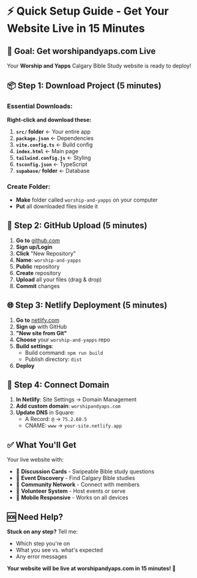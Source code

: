 # ⚡ Quick Setup Guide - Get Your Website Live in 15 Minutes

## 🎯 **Goal: Get worshipandyaps.com Live**

Your **Worship and Yapps** Calgary Bible Study website is ready to deploy!

## 📦 **Step 1: Download Project (5 minutes)**

### **Essential Downloads:**
**Right-click and download these:**

1. **`src/` folder** ← Your entire app
2. **`package.json`** ← Dependencies  
3. **`vite.config.ts`** ← Build config
4. **`index.html`** ← Main page
5. **`tailwind.config.js`** ← Styling
6. **`tsconfig.json`** ← TypeScript
7. **`supabase/` folder** ← Database

### **Create Folder:**
- **Make** folder called `worship-and-yapps` on your computer
- **Put** all downloaded files inside it

## 🚀 **Step 2: GitHub Upload (5 minutes)**

1. **Go to** [github.com](https://github.com)
2. **Sign up/Login**
3. **Click** "New Repository"
4. **Name**: `worship-and-yapps`
5. **Public** repository
6. **Create** repository
7. **Upload** all your files (drag & drop)
8. **Commit** changes

## 🌐 **Step 3: Netlify Deployment (5 minutes)**

1. **Go to** [netlify.com](https://netlify.com)
2. **Sign up** with GitHub
3. **"New site from Git"**
4. **Choose** your `worship-and-yapps` repo
5. **Build settings**:
   - Build command: `npm run build`
   - Publish directory: `dist`
6. **Deploy**

## 🔗 **Step 4: Connect Domain**

1. **In Netlify**: Site Settings → Domain Management
2. **Add custom domain**: `worshipandyaps.com`
3. **Update DNS** in Square:
   - A Record: `@` → `75.2.60.5`
   - CNAME: `www` → `your-site.netlify.app`

## ✅ **What You'll Get**

Your live website with:
- 🙏 **Discussion Cards** - Swipeable Bible study questions
- 📍 **Event Discovery** - Find Calgary Bible studies
- 🤝 **Community Network** - Connect with members
- 🎯 **Volunteer System** - Host events or serve
- 📱 **Mobile Responsive** - Works on all devices

## 🆘 **Need Help?**

**Stuck on any step?** Tell me:
- Which step you're on
- What you see vs. what's expected
- Any error messages

**Your website will be live at worshipandyaps.com in 15 minutes! 🎉**